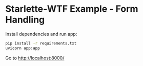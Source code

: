 # Starlette-WTF Example - Form Handling

Install dependencies and run app:

```sh
pip install -r requirements.txt
uvicorn app:app
```

Go to [http://localhost:8000/](http://localhost:8000)
